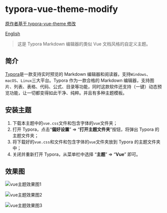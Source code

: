 # typora-vue-theme-modify

[原作者基于 typora-vue-theme 修改](https://www.bilibili.com/video/BV1E34y177Px/)

[English](README.md)

> 这是 Typora Markdown 编辑器的类似 Vue 文档风格的自定义主题。

## 简介

[Typora](https://www.typora.io/)是一款支持实时预览的 Markdown 编辑器和阅读器，支持`Windows`、`macOS`、`Linux`三大平台。Typora 作为一款合格的 Markdown 编辑器，支持图片、列表、表格、代码、公式、目录等功能，同时这款软件还支持（一键）动态预览功能，让一切都变得如此干净、纯粹。并且有多种主题模板。

## 安装主题

1. 下载本主题中的`vue.css`文件和包含字体的`vue`文件夹；
2. 打开 Typora，点击“**偏好设置**” => “**打开主题文件夹**”按钮，将弹出 Typora 的主题文件夹；
3. 将下载好的`vue.css`和文件和包含字体的`vue`文件夹放到 Typora 的主题文件夹中；
4. 关闭并重新打开 Typora，从菜单栏中选择 “**主题**” => “**Vue**” 即可。

## 效果图

![vue主题效果图1](http://xxx111e.com/screen_01.png)

![vue主题效果图2](http://xxx111e.com/screen_02.png)

![vue主题效果图3](http://xxx111e.com/screen_03.png)
